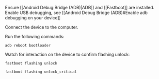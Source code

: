 
Ensure [[Android Debug Bridge (ADB)|ADB]] and [[Fastboot]] are installed. Enable USB debugging, see [[Android Debug Bridge (ADB)#Enable adb debugging on your device]]

Connect the device to the computer.

Run the following commands:

```
adb reboot bootloader
```

Watch for interaction on the device to confirm flashing unlock:

```
fastboot flashing unlock
```

```
fastboot flashing unlock_critical
```